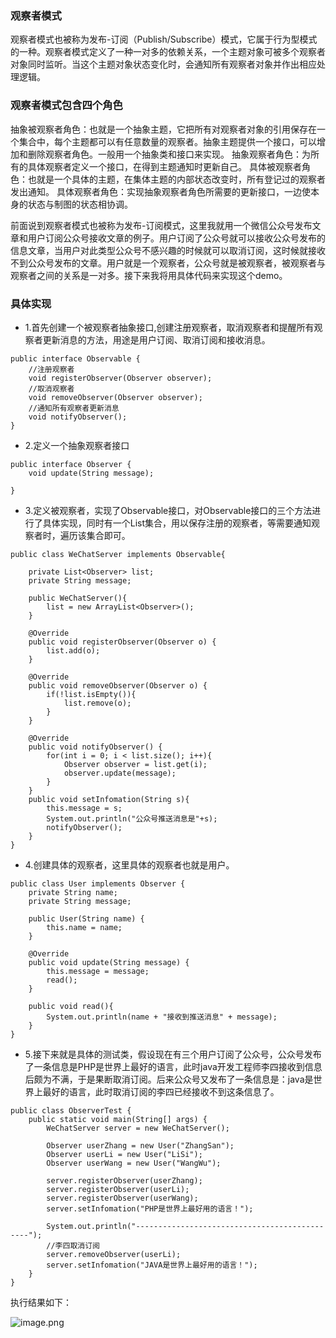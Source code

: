 ### 观察者模式

观察者模式也被称为发布-订阅（Publish/Subscribe）模式，它属于行为型模式的一种。观察者模式定义了一种一对多的依赖关系，一个主题对象可被多个观察者对象同时监听。当这个主题对象状态变化时，会通知所有观察者对象并作出相应处理逻辑。

### 观察者模式包含四个角色

抽象被观察者角色：也就是一个抽象主题，它把所有对观察者对象的引用保存在一个集合中，每个主题都可以有任意数量的观察者。抽象主题提供一个接口，可以增加和删除观察者角色。一般用一个抽象类和接口来实现。
抽象观察者角色：为所有的具体观察者定义一个接口，在得到主题通知时更新自己。
具体被观察者角色：也就是一个具体的主题，在集体主题的内部状态改变时，所有登记过的观察者发出通知。
具体观察者角色：实现抽象观察者角色所需要的更新接口，一边使本身的状态与制图的状态相协调。

前面说到观察者模式也被称为发布-订阅模式，这里我就用一个微信公众号发布文章和用户订阅公众号接收文章的例子。用户订阅了公众号就可以接收公众号发布的信息文章，当用户对此类型公众号不感兴趣的时候就可以取消订阅，这时候就接收不到公众号发布的文章。用户就是一个观察者，公众号就是被观察者，被观察者与观察者之间的关系是一对多。接下来我将用具体代码来实现这个demo。

### 具体实现

* 1.首先创建一个被观察者抽象接口,创建注册观察者，取消观察者和提醒所有观察者更新消息的方法，用途是用户订阅、取消订阅和接收消息。
```
public interface Observable {
    //注册观察者
    void registerObserver(Observer observer);
    //取消观察者
    void removeObserver(Observer observer);
    //通知所有观察者更新消息
    void notifyObserver();
}
```

* 2.定义一个抽象观察者接口
```
public interface Observer {
    void update(String message);

}
```

* 3.定义被观察者，实现了Observable接口，对Observable接口的三个方法进行了具体实现，同时有一个List集合，用以保存注册的观察者，等需要通知观察者时，遍历该集合即可。
```
public class WeChatServer implements Observable{

    private List<Observer> list;
    private String message;

    public WeChatServer(){
        list = new ArrayList<Observer>();
    }

    @Override
    public void registerObserver(Observer o) {
        list.add(o);
    }

    @Override
    public void removeObserver(Observer o) {
        if(!list.isEmpty()){
            list.remove(o);
        }
    }

    @Override
    public void notifyObserver() {
        for(int i = 0; i < list.size(); i++){
            Observer observer = list.get(i);
            observer.update(message);
        }
    }
    public void setInfomation(String s){
        this.message = s;
        System.out.println("公众号推送消息是"+s);
        notifyObserver();
    }
}
```

* 4.创建具体的观察者，这里具体的观察者也就是用户。
```
public class User implements Observer {
    private String name;
    private String message;

    public User(String name) {
        this.name = name;
    }

    @Override
    public void update(String message) {
        this.message = message;
        read();
    }

    public void read(){
        System.out.println(name + "接收到推送消息" + message);
    }
}
```

* 5.接下来就是具体的测试类，假设现在有三个用户订阅了公众号，公众号发布了一条信息是PHP是世界上最好的语言，此时java开发工程师李四接收到信息后颇为不满，于是果断取消订阅。后来公众号又发布了一条信息是：java是世界上最好的语言，此时取消订阅的李四已经接收不到这条信息了。

```
public class ObserverTest {
    public static void main(String[] args) {
        WeChatServer server = new WeChatServer();

        Observer userZhang = new User("ZhangSan");
        Observer userLi = new User("LiSi");
        Observer userWang = new User("WangWu");

        server.registerObserver(userZhang);
        server.registerObserver(userLi);
        server.registerObserver(userWang);
        server.setInfomation("PHP是世界上最好用的语言！");

        System.out.println("----------------------------------------------");
        //李四取消订阅
        server.removeObserver(userLi);
        server.setInfomation("JAVA是世界上最好用的语言！");
    }
}
```

执行结果如下：

![image.png](https://upload-images.jianshu.io/upload_images/15533540-cec57d1f7bca3ce7.png?imageMogr2/auto-orient/strip%7CimageView2/2/w/1240)